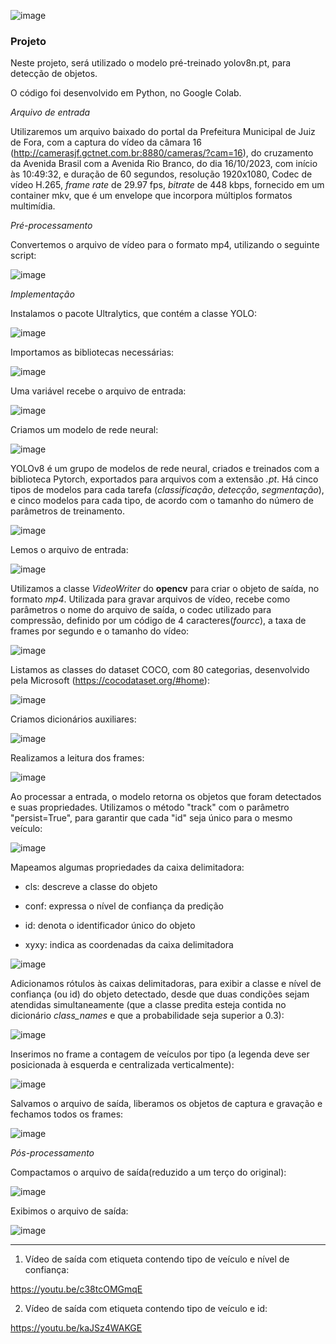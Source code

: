 ![image](https://github.com/guiajf/tfcv/assets/152413615/df527cfc-24e7-4a58-9998-399b5180da38)





### Projeto

Neste projeto, será utilizado o modelo pré-treinado yolov8n.pt, para detecção de objetos.

O código foi desenvolvido em Python, no Google Colab.

*Arquivo de entrada* 

Utilizaremos um arquivo baixado do portal da
Prefeitura Municipal de Juiz de Fora, com a captura do vídeo
da câmara 16 (http://camerasjf.gctnet.com.br:8880/cameras/?cam=16), do cruzamento da Avenida Brasil com a Avenida
Rio Branco, do dia 16/10/2023, com início às 10:49:32, e duração de 60 segundos, resolução 1920x1080, Codec de vídeo H.265, *frame rate* de 29.97 fps, *bitrate* de 448 kbps,
fornecido em um container mkv, que é um envelope que incorpora múltiplos formatos multimídia.

*Pré-processamento*

Convertemos o arquivo de vídeo para o formato mp4, utilizando o seguinte script:

![image](https://github.com/guiajf/tfcv/assets/152413615/c4944fb6-710d-4955-b595-85d9da992d03)

*Implementação*

Instalamos o pacote Ultralytics, que contém a classe YOLO:

![image](https://github.com/guiajf/tfcv/assets/152413615/488c668a-c8de-4570-a7f1-ac95bdd69e7e)

Importamos as bibliotecas necessárias:

![image](https://github.com/guiajf/tfcv/assets/152413615/fef6d77b-0d30-4c59-9cf3-3efb667a252b)

Uma variável recebe o arquivo de entrada:

![image](https://github.com/guiajf/tfcv/assets/152413615/440d63ee-f7aa-4056-86b1-1d43e26e4e21)

Criamos um modelo de rede neural:

![image](https://github.com/guiajf/tfcv/assets/152413615/c7b74bdf-3e79-49a1-88f5-785a4b10b271)

YOLOv8 é um grupo de modelos de rede neural, criados e treinados com a biblioteca Pytorch, exportados para arquivos com a extensão *.pt*. Há cinco tipos de modelos para cada tarefa (*classificação*, *detecção*, *segmentação*), e cinco modelos para cada tipo, de acordo com o tamanho do número de parâmetros de treinamento.

![image](https://github.com/guiajf/tfcv/assets/152413615/be930a6c-6eb1-410e-a9c5-fe21b4359417)

Lemos o arquivo de entrada:

![image](https://github.com/guiajf/tfcv/assets/152413615/23d3f61f-e3e7-49e7-900f-1852fd734d63)

Utilizamos a classe *VideoWriter* do **opencv** para criar o objeto de saída, no formato *mp4*. Utilizada para gravar arquivos de vídeo, recebe como parâmetros o nome do arquivo de saída, o codec utilizado para compressão, definido por um código de 4 caracteres(*fourcc*), a taxa de frames por segundo e o tamanho do vídeo:

![image](https://github.com/guiajf/tfcv/assets/152413615/c051bd45-83f6-4e6b-be3a-05127dbe8c6e)

Listamos as classes do dataset COCO, com 80 categorias, desenvolvido pela Microsoft (https://cocodataset.org/#home):

![image](https://github.com/guiajf/tfcv/assets/152413615/f5f91a9b-76df-45f0-a284-c213bd573ca0)

Criamos dicionários auxiliares:

![image](https://github.com/guiajf/tfcv/assets/152413615/5e0a83c7-790d-4e73-8622-74047e895071)

Realizamos a leitura dos frames:

![image](https://github.com/guiajf/tfcv/assets/152413615/310603fa-ae84-461d-95c3-a34220e0f3b3)

Ao processar a entrada, o modelo retorna os objetos que foram detectados e suas propriedades. Utilizamos o método "track" com o parâmetro "persist=True", para garantir que cada "id" seja único para o mesmo veículo:

![image](https://github.com/guiajf/tfcv/assets/152413615/f08e627d-d55e-4415-bd3c-8f14db9a700c)

Mapeamos algumas propriedades da caixa delimitadora:

* cls: descreve a classe do objeto

* conf: expressa o nível de confiança da predição

* id: denota o identificador único do objeto

* xyxy: indica as coordenadas da caixa delimitadora

![image](https://github.com/guiajf/tfcv/assets/152413615/f4a6fb9d-0abb-446a-8522-ca47e9cdf9d9)

Adicionamos rótulos às caixas delimitadoras, para exibir a classe e nível de confiança (ou id) do objeto detectado, desde que duas condições sejam atendidas simultaneamente (que a classe predita esteja contida no dicionário *class_names* e que a probabilidade seja superior a 0.3):

![image](https://github.com/guiajf/tfcv/assets/152413615/362e0bf8-1eb9-449a-981f-40e25180bf0b)

Inserimos no frame a contagem de veículos por tipo (a legenda deve ser posicionada à esquerda e centralizada verticalmente):

![image](https://github.com/guiajf/tfcv/assets/152413615/0fe0ca09-ce58-4c27-9ed9-3e6976d4ba88)

Salvamos o arquivo de saída, liberamos os objetos de captura e gravação e fechamos todos os frames:

![image](https://github.com/guiajf/tfcv/assets/152413615/4207157d-15e9-43cb-a3ab-0a83c1372927)

*Pós-processamento*

Compactamos o arquivo de saída(reduzido a um terço do original):

![image](https://github.com/guiajf/tfcv/assets/152413615/abf757da-d3db-4947-a1d5-7d29c141fab7)


Exibimos o arquivo de saída:

![image](https://github.com/guiajf/tfcv/assets/152413615/04b71d90-7b5e-49c1-9086-f1be6ef27ae8)

______________________________________________________________________________________________________________________________________________________________

1) Vídeo de saída com etiqueta contendo tipo de veículo e nível de confiança:

https://youtu.be/c38tcOMGmqE

2) Vídeo de saída com etiqueta contendo tipo de veículo e id: 

https://youtu.be/kaJSz4WAKGE
































